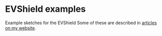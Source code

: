 # EVShield examples
Example sketches for the EVShield
Some of these are described in [articles on my website](https://home.et.utwente.nl/slootenvanf/tag/evshield/).
